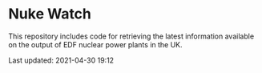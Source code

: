 # Nuke Watch

This repository includes code for retrieving the latest information available on the output of EDF nuclear power plants in the UK.

Last updated: 2021-04-30 19:12